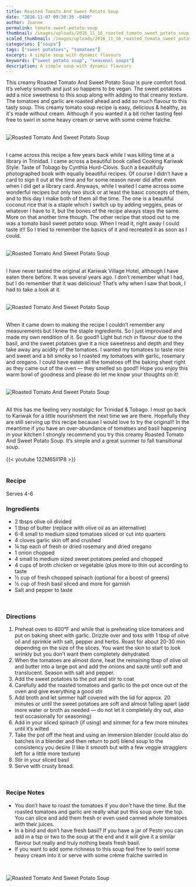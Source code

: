 ```yaml
---
title: Roasted Tomato And Sweet Potato Soup
date: "2016-11-07 09:30:35 -0400"
author: Joanne
permalink: tomato-sweet-potato-soup
thumbnail: /images/uploads/2016_11_16_roasted_tomato_sweet_potato_soup_1.jpg
scaled_thumbnail: /images/uploads/2016_11_16_roasted_tomato_sweet_potato_soup_0.jpg
categories: ["soups"]
tags: ["sweet potatoes", "tomatoes"]
excerpt: A simple soup with dynamic flavours
keywords: ["sweet potato soup", "seasonal soups"]
description: A simple soup with dynamic flavours
---
```


This creamy Roasted Tomato And Sweet Potato Soup is pure comfort food. It’s velvety smooth and just so happens to be vegan. The sweet potatoes add a nice sweetness to this soup along with adding to that creamy texture. The tomatoes and garlic are roasted ahead and add so much flavour to this tasty soup. This creamy tomato soup recipe is easy, delicious & healthy, as it's made without cream. Although if you wanted it a bit richer tasting feel free to swirl in some heavy cream or serve with some crème fraîche. 
</br>
</br>

![Roasted Tomato And Sweet Potato Soup](/images/uploads/2016_11_16_roasted_tomato_sweet_potato_soup_2.jpg)
</br>
</br>

I came across this recipe a few years back while I was killing time at a library in Trinidad. I came across a beautiful book called Cooking Kariwak Style: Taste of Tobago by Cynthia Hurd-Clovis. Such a beautifully photographed book with equally beautiful recipes. Of course I didn’t have a card to sign it out at the time and for some reason never did after even when I did get a library card. Anyways, while I waited I came across some wonderful recipes but only two stuck or at least the basic concepts of them, and to this day I make both of them all the time. The one is a beautiful coconut rice that is a staple which I switch up by adding veggies, peas or whatever I have to it, but the bones of the recipe always stays the same. More on that another time though. The other recipe that stood out to me was a tomato basil sweet potato soup. When I read it, right away I could taste it!! So I tried to remember the basics of it and recreated it as soon as I could. 
</br>
</br>

![Roasted Tomato And Sweet Potato Soup](/images/uploads/2016_11_16_roasted_tomato_sweet_potato_soup_3.jpg)
</br>
</br>

I have never tasted the original at Kariwak Village Hotel, although I have eaten there before. It was several years ago. I don’t remember what I had, but I do remember that it was delicious! That’s why when I saw that book, I had to take a look at it. 
</br>
</br>

![Roasted Tomato And Sweet Potato Soup](/images/uploads/2016_11_16_roasted_tomato_sweet_potato_soup_4.jpg)
</br>
</br>

When it came down to making the recipe I couldn’t remember any measurements but I knew the staple ingredients. So I just improvised and made my own rendition of it. So good!! Light but rich in flavour due to the basil, and the sweet potatoes give it a nice sweetness and depth and they take away any acidity of the tomatoes. I wanted my tomatoes to taste nice and sweet and a bit smoky so I roasted my tomatoes with garlic, rosemary and oregano. I could have eaten all the tomatoes off the baking sheet right as they came out of the oven — they smelled so good!! Hope you enjoy this warm bowl of goodness and please do let me know your thoughts on it! 
</br>
</br>

![Roasted Tomato And Sweet Potato Soup](/images/uploads/2016_11_16_roasted_tomato_sweet_potato_soup_5.jpg)
</br>
</br>

All this has me feeling very nostalgic for Trinidad & Tobago. I must go back to Kariwak for a little nourishment the next time we are there. Hopefully they are still serving up this recipe because I would love to try the original!! In the meantime if you have an over-abundance of tomatoes and basil happening in your kitchen I strongly recommend you try  this creamy Roasted Tomato And Sweet Potato Soup. It’s simple and a great summer to fall transitional soup. 
</br>
</br>
{{< youtube 12ZM65ll1P8 >}}
</br>
</br>

### Recipe
Serves 4-6 
</br>

### Ingredients

* <span itemprop="recipeIngredient">2 tbsps olive oil divided </span>
* <span itemprop="recipeIngredient">1 tbsp of butter (replace with olive oil as an alternative) </span>
* <span itemprop="recipeIngredient">6-8 small to medium sized tomatoes sliced or cut into quarters</span>
* <span itemprop="recipeIngredient">4 cloves garlic skin off and crushed </span>
* <span itemprop="recipeIngredient">&frac14; tsp each of fresh or dried rosemary and dried oregano </span>
* <span itemprop="recipeIngredient">1 onion chopped</span>
* <span itemprop="recipeIngredient">4 small to medium sized sweet potatoes peeled and chopped</span>
* <span itemprop="recipeIngredient">4 cups of broth chicken or vegetable (plus more to thin out according to taste </span>
* <span itemprop="recipeIngredient">½ cup of fresh chopped spinach (optional for a boost of greens) </span>
* <span itemprop="recipeIngredient">½ cup of fresh basil sliced and more for garnish </span>
* <span itemprop="recipeIngredient">Salt and pepper to taste</span>
</br>

### Directions

1. Preheat oven to 400°F and while that is preheating slice tomatoes and put on baking sheet with garlic. Drizzle over and toss with 1 tbsp of olive oil and sprinkle with salt, pepper and herbs. Roast for about 20-30 min depending on the size of the slices. You want the skin to start to look wrinkly but you don’t want them completely dehydrated.
2. When the tomatoes are almost done, heat the remaining tbsp of olive oil and butter into a large pot and add the onions and sauté until soft and translucent. Season with salt and pepper. 
3. Add the sweet potatoes to the pot and stir to coat
4. Carefully add the roasted tomatoes and garlic to the pot once out of the oven and give everything a good stir
5. Add broth and let simmer half covered with the lid for approx. 20 minutes or until the sweet potatoes are soft and almost falling apart (add more water or broth as needed — do not let it completely dry out, also test occasionally for seasoning)
6. Add in your sliced spinach (if using) and simmer for a few more minutes until it’s wilted
7. Take the pot off the heat and using an immersion blender (could also do batches in a blender and then return to pot) blend soup to the consistency you desire (I like it smooth but with a few veggie stragglers left for a little more texture)
8. Stir in your sliced basil
9. Serve with crusty bread. 
</br>

### Recipe Notes

* You don’t have to roast the tomatoes if you don’t have the time. But the roasted tomatoes and garlic are really what put this soup over the top. You can slice and add them fresh or even used canned whole tomatoes with their juices. 
* In a bind and don’t have fresh basil? If you have a jar of Pesto you can add in a tsp or two to the soup at the end and it will give it a similar flavour but really and truly nothing beats fresh basil.
* If you want to add some richness to this soup feel free to swirl some heavy cream into it or serve with some crème fraîche swirled in

</br>

![Roasted Tomato And Sweet Potato Soup](/images/uploads/2016_11_16_roasted_tomato_sweet_potato_soup_6.jpg)